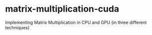 # matrix-multiplication-cuda
Implementing Matrix Multiplication in CPU and GPU (in three different techniques)
